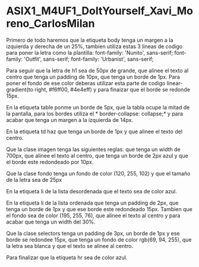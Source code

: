 # ASIX1_M4UF1_DoItYourself_Xavi_Moreno_CarlosMilan

Primero de todo haremos que la etiqueta body tenga un margen a la izquierda y derecha de un 25%, tambien utiliza estas 3 lineas de codigo para poner la letra como la plantilla: font-family: 'Nunito', sans-serif; font-family: 'Outfit', sans-serif; font-family: 'Urbanist', sans-serif;

Para seguir que la letra de h1 sea de 50px de grande, que alinee el texto al centro que tenga un padding de 10px, que tenga un borde de 1px. Para poner el fondo de ese color deberas utilizar esta parte de codigo linear-gradient(to right, #f6ff00, #4e4eff) y para finaizar que el borde se redonde 15px.

En la etiqueta table ponme un borde de 5px, que la tabla ocupe la mitad de la pantalla, para los bordes utiliza el * border-collapse: collapse;* y para acabar que tenga un margen a la izquierda de 14px.

En la etiqueta td haz que tenga un borde de 1px y que alinee el texto del centro.

Que la clase imagen tenga las siguientes reglas: que tenga un width de 700px, que alinee el texto al centro, que tenga un borde de 2px azul y que el borde este redondeado por 10px.

Que la clase fondo tenga un fondo de color (120, 255, 102) y que el tamaño de la letra sea de 25px

En la etiqueta li de la lista desordenada que el texto sea de color azul.

En la etiqueta li de la lista ordenada que tenga un padding de 2px, que tenga un borde de 1px y que ese borde este redondeado 15px. Tambien que el fondo sea de color (195, 255, 76), que alinee el texto al centro y para acabar que tenga un width del 30%.

Que la clase selectors tenga un padding de 3px, un borde de 1px y ese borde se redondee 15px, que tenga un fondo de color rgb(69, 94, 255), que la letra sea blanca y que el texto se alinee al centro.

Para finalizar que la etiqueta hr sea de color azul.

